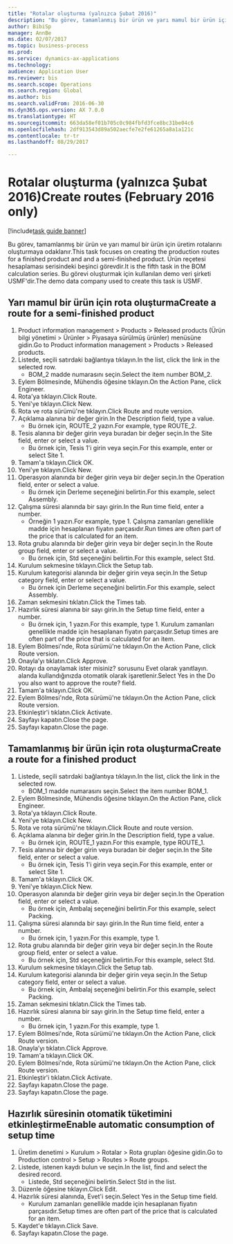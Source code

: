 ```yaml
--- 
title: "Rotalar oluşturma (yalnızca Şubat 2016)"
description: "Bu görev, tamamlanmış bir ürün ve yarı mamul bir ürün için üretim rotalarını oluşturmaya odaklanır."
author: BibiSp
manager: AnnBe
ms.date: 02/07/2017
ms.topic: business-process
ms.prod: 
ms.service: dynamics-ax-applications
ms.technology: 
audience: Application User
ms.reviewer: bis
ms.search.scope: Operations
ms.search.region: Global
ms.author: bis
ms.search.validFrom: 2016-06-30
ms.dyn365.ops.version: AX 7.0.0
ms.translationtype: HT
ms.sourcegitcommit: 663da58ef01b705c0c984fbfd3fce8bc31be04c6
ms.openlocfilehash: 2df913543d89a502aecfe7e2fe61265a8a1a121c
ms.contentlocale: tr-tr
ms.lasthandoff: 08/29/2017

---
```

# <a name="create-routes-february-2016-only"></a><span data-ttu-id="22050-103">Rotalar oluşturma (yalnızca Şubat 2016)</span><span class="sxs-lookup"><span data-stu-id="22050-103">Create routes (February 2016 only)</span></span>

[!include[task guide banner](../../includes/task-guide-banner.md)]

<span data-ttu-id="22050-104">Bu görev, tamamlanmış bir ürün ve yarı mamul bir ürün için üretim rotalarını oluşturmaya odaklanır.</span><span class="sxs-lookup"><span data-stu-id="22050-104">This task focuses on creating the production routes for a finished product and and a semi-finished product.</span></span> <span data-ttu-id="22050-105">Ürün reçetesi hesaplaması serisindeki beşinci görevdir.</span><span class="sxs-lookup"><span data-stu-id="22050-105">It is the fifth task in the BOM calculation series.</span></span> <span data-ttu-id="22050-106">Bu görevi oluşturmak için kullanılan demo veri şirketi USMF'dir.</span><span class="sxs-lookup"><span data-stu-id="22050-106">The demo data company used to create this task is USMF.</span></span>


## <a name="create-a-route-for-a-semi-finished-product"></a><span data-ttu-id="22050-107">Yarı mamul bir ürün için rota oluşturma</span><span class="sxs-lookup"><span data-stu-id="22050-107">Create a route for a semi-finished product</span></span>
1. <span data-ttu-id="22050-108">Product information management > Products > Released products (Ürün bilgi yönetimi > Ürünler > Piyasaya sürülmüş ürünler) menüsüne gidin.</span><span class="sxs-lookup"><span data-stu-id="22050-108">Go to Product information management > Products > Released products.</span></span>
2. <span data-ttu-id="22050-109">Listede, seçili satırdaki bağlantıya tıklayın.</span><span class="sxs-lookup"><span data-stu-id="22050-109">In the list, click the link in the selected row.</span></span>
    * <span data-ttu-id="22050-110">BOM_2 madde numarasını seçin.</span><span class="sxs-lookup"><span data-stu-id="22050-110">Select the item number BOM_2.</span></span>  
3. <span data-ttu-id="22050-111">Eylem Bölmesinde, Mühendis öğesine tıklayın.</span><span class="sxs-lookup"><span data-stu-id="22050-111">On the Action Pane, click Engineer.</span></span>
4. <span data-ttu-id="22050-112">Rota'ya tıklayın.</span><span class="sxs-lookup"><span data-stu-id="22050-112">Click Route.</span></span>
5. <span data-ttu-id="22050-113">Yeni'ye tıklayın.</span><span class="sxs-lookup"><span data-stu-id="22050-113">Click New.</span></span>
6. <span data-ttu-id="22050-114">Rota ve rota sürümü'ne tıklayın.</span><span class="sxs-lookup"><span data-stu-id="22050-114">Click Route and route version.</span></span>
7. <span data-ttu-id="22050-115">Açıklama alanına bir değer girin.</span><span class="sxs-lookup"><span data-stu-id="22050-115">In the Description field, type a value.</span></span>
    * <span data-ttu-id="22050-116">Bu örnek için, ROUTE_2 yazın.</span><span class="sxs-lookup"><span data-stu-id="22050-116">For example, type ROUTE_2.</span></span>  
8. <span data-ttu-id="22050-117">Tesis alanına bir değer girin veya buradan bir değer seçin.</span><span class="sxs-lookup"><span data-stu-id="22050-117">In the Site field, enter or select a value.</span></span>
    * <span data-ttu-id="22050-118">Bu örnek için, Tesis 1'i girin veya seçin.</span><span class="sxs-lookup"><span data-stu-id="22050-118">For this example, enter or select Site 1.</span></span>  
9. <span data-ttu-id="22050-119">Tamam'a tıklayın.</span><span class="sxs-lookup"><span data-stu-id="22050-119">Click OK.</span></span>
10. <span data-ttu-id="22050-120">Yeni'ye tıklayın.</span><span class="sxs-lookup"><span data-stu-id="22050-120">Click New.</span></span>
11. <span data-ttu-id="22050-121">Operasyon alanında bir değer girin veya bir değer seçin.</span><span class="sxs-lookup"><span data-stu-id="22050-121">In the Operation field, enter or select a value.</span></span>
    * <span data-ttu-id="22050-122">Bu örnek için Derleme seçeneğini belirtin.</span><span class="sxs-lookup"><span data-stu-id="22050-122">For this example, select Assembly.</span></span>  
12. <span data-ttu-id="22050-123">Çalışma süresi alanında bir sayı girin.</span><span class="sxs-lookup"><span data-stu-id="22050-123">In the Run time field, enter a number.</span></span>
    * <span data-ttu-id="22050-124">Örneğin 1 yazın.</span><span class="sxs-lookup"><span data-stu-id="22050-124">For example, type 1.</span></span> <span data-ttu-id="22050-125">Çalışma zamanları genellikle madde için hesaplanan fiyatın parçasıdır.</span><span class="sxs-lookup"><span data-stu-id="22050-125">Run times are often part of the price that is calculated for an item.</span></span>  
13. <span data-ttu-id="22050-126">Rota grubu alanında bir değer girin veya bir değer seçin.</span><span class="sxs-lookup"><span data-stu-id="22050-126">In the Route group field, enter or select a value.</span></span>
    * <span data-ttu-id="22050-127">Bu örnek için, Std seçeneğini belirtin.</span><span class="sxs-lookup"><span data-stu-id="22050-127">For this example, select Std.</span></span>  
14. <span data-ttu-id="22050-128">Kurulum sekmesine tıklayın.</span><span class="sxs-lookup"><span data-stu-id="22050-128">Click the Setup tab.</span></span>
15. <span data-ttu-id="22050-129">Kurulum kategorisi alanında bir değer girin veya seçin.</span><span class="sxs-lookup"><span data-stu-id="22050-129">In the Setup category field, enter or select a value.</span></span>
    * <span data-ttu-id="22050-130">Bu örnek için Derleme seçeneğini belirtin.</span><span class="sxs-lookup"><span data-stu-id="22050-130">For this example, select Assembly.</span></span>  
16. <span data-ttu-id="22050-131">Zaman sekmesini tıklatın.</span><span class="sxs-lookup"><span data-stu-id="22050-131">Click the Times tab.</span></span>
17. <span data-ttu-id="22050-132">Hazırlık süresi alanına bir sayı girin.</span><span class="sxs-lookup"><span data-stu-id="22050-132">In the Setup time field, enter a number.</span></span>
    * <span data-ttu-id="22050-133">Bu örnek için, 1 yazın.</span><span class="sxs-lookup"><span data-stu-id="22050-133">For this example, type 1.</span></span> <span data-ttu-id="22050-134">Kurulum zamanları genellikle madde için hesaplanan fiyatın parçasıdır.</span><span class="sxs-lookup"><span data-stu-id="22050-134">Setup times are often part of the price that is calculated for an item.</span></span>  
18. <span data-ttu-id="22050-135">Eylem Bölmesi'nde, Rota sürümü'ne tıklayın.</span><span class="sxs-lookup"><span data-stu-id="22050-135">On the Action Pane, click Route version.</span></span>
19. <span data-ttu-id="22050-136">Onayla’yı tıklatın.</span><span class="sxs-lookup"><span data-stu-id="22050-136">Click Approve.</span></span>
20. <span data-ttu-id="22050-137">Rotayı da onaylamak ister misiniz? sorusunu Evet olarak yanıtlayın. alanda kullandığınızda otomatik olarak işaretlenir.</span><span class="sxs-lookup"><span data-stu-id="22050-137">Select Yes in the Do you also want to approve the route? field.</span></span>
21. <span data-ttu-id="22050-138">Tamam'a tıklayın.</span><span class="sxs-lookup"><span data-stu-id="22050-138">Click OK.</span></span>
22. <span data-ttu-id="22050-139">Eylem Bölmesi'nde, Rota sürümü'ne tıklayın.</span><span class="sxs-lookup"><span data-stu-id="22050-139">On the Action Pane, click Route version.</span></span>
23. <span data-ttu-id="22050-140">Etkinleştir'i tıklatın.</span><span class="sxs-lookup"><span data-stu-id="22050-140">Click Activate.</span></span>
24. <span data-ttu-id="22050-141">Sayfayı kapatın.</span><span class="sxs-lookup"><span data-stu-id="22050-141">Close the page.</span></span>
25. <span data-ttu-id="22050-142">Sayfayı kapatın.</span><span class="sxs-lookup"><span data-stu-id="22050-142">Close the page.</span></span>

## <a name="create-a-route-for-a-finished-product"></a><span data-ttu-id="22050-143">Tamamlanmış bir ürün için rota oluşturma</span><span class="sxs-lookup"><span data-stu-id="22050-143">Create a route for a finished product</span></span>
1. <span data-ttu-id="22050-144">Listede, seçili satırdaki bağlantıya tıklayın.</span><span class="sxs-lookup"><span data-stu-id="22050-144">In the list, click the link in the selected row.</span></span>
    * <span data-ttu-id="22050-145">BOM_1 madde numarasını seçin.</span><span class="sxs-lookup"><span data-stu-id="22050-145">Select the item number BOM_1.</span></span>  
2. <span data-ttu-id="22050-146">Eylem Bölmesinde, Mühendis öğesine tıklayın.</span><span class="sxs-lookup"><span data-stu-id="22050-146">On the Action Pane, click Engineer.</span></span>
3. <span data-ttu-id="22050-147">Rota'ya tıklayın.</span><span class="sxs-lookup"><span data-stu-id="22050-147">Click Route.</span></span>
4. <span data-ttu-id="22050-148">Yeni'ye tıklayın.</span><span class="sxs-lookup"><span data-stu-id="22050-148">Click New.</span></span>
5. <span data-ttu-id="22050-149">Rota ve rota sürümü'ne tıklayın.</span><span class="sxs-lookup"><span data-stu-id="22050-149">Click Route and route version.</span></span>
6. <span data-ttu-id="22050-150">Açıklama alanına bir değer girin.</span><span class="sxs-lookup"><span data-stu-id="22050-150">In the Description field, type a value.</span></span>
    * <span data-ttu-id="22050-151">Bu örnek için, ROUTE_1 yazın.</span><span class="sxs-lookup"><span data-stu-id="22050-151">For this example, type ROUTE_1.</span></span>  
7. <span data-ttu-id="22050-152">Tesis alanına bir değer girin veya buradan bir değer seçin.</span><span class="sxs-lookup"><span data-stu-id="22050-152">In the Site field, enter or select a value.</span></span>
    * <span data-ttu-id="22050-153">Bu örnek için, Tesis 1'i girin veya seçin.</span><span class="sxs-lookup"><span data-stu-id="22050-153">For this example, enter or select Site 1.</span></span>  
8. <span data-ttu-id="22050-154">Tamam'a tıklayın.</span><span class="sxs-lookup"><span data-stu-id="22050-154">Click OK.</span></span>
9. <span data-ttu-id="22050-155">Yeni'ye tıklayın.</span><span class="sxs-lookup"><span data-stu-id="22050-155">Click New.</span></span>
10. <span data-ttu-id="22050-156">Operasyon alanında bir değer girin veya bir değer seçin.</span><span class="sxs-lookup"><span data-stu-id="22050-156">In the Operation field, enter or select a value.</span></span>
    * <span data-ttu-id="22050-157">Bu örnek için, Ambalaj seçeneğini belirtin.</span><span class="sxs-lookup"><span data-stu-id="22050-157">For this example, select Packing.</span></span>  
11. <span data-ttu-id="22050-158">Çalışma süresi alanında bir sayı girin.</span><span class="sxs-lookup"><span data-stu-id="22050-158">In the Run time field, enter a number.</span></span>
    * <span data-ttu-id="22050-159">Bu örnek için, 1 yazın.</span><span class="sxs-lookup"><span data-stu-id="22050-159">For this example, type 1.</span></span>  
12. <span data-ttu-id="22050-160">Rota grubu alanında bir değer girin veya bir değer seçin.</span><span class="sxs-lookup"><span data-stu-id="22050-160">In the Route group field, enter or select a value.</span></span>
    * <span data-ttu-id="22050-161">Bu örnek için, Std seçeneğini belirtin.</span><span class="sxs-lookup"><span data-stu-id="22050-161">For this example, select Std.</span></span>  
13. <span data-ttu-id="22050-162">Kurulum sekmesine tıklayın.</span><span class="sxs-lookup"><span data-stu-id="22050-162">Click the Setup tab.</span></span>
14. <span data-ttu-id="22050-163">Kurulum kategorisi alanında bir değer girin veya seçin.</span><span class="sxs-lookup"><span data-stu-id="22050-163">In the Setup category field, enter or select a value.</span></span>
    * <span data-ttu-id="22050-164">Bu örnek için, Ambalaj seçeneğini belirtin.</span><span class="sxs-lookup"><span data-stu-id="22050-164">For this example, select Packing.</span></span>  
15. <span data-ttu-id="22050-165">Zaman sekmesini tıklatın.</span><span class="sxs-lookup"><span data-stu-id="22050-165">Click the Times tab.</span></span>
16. <span data-ttu-id="22050-166">Hazırlık süresi alanına bir sayı girin.</span><span class="sxs-lookup"><span data-stu-id="22050-166">In the Setup time field, enter a number.</span></span>
    * <span data-ttu-id="22050-167">Bu örnek için, 1 yazın.</span><span class="sxs-lookup"><span data-stu-id="22050-167">For this example, type 1.</span></span>  
17. <span data-ttu-id="22050-168">Eylem Bölmesi'nde, Rota sürümü'ne tıklayın.</span><span class="sxs-lookup"><span data-stu-id="22050-168">On the Action Pane, click Route version.</span></span>
18. <span data-ttu-id="22050-169">Onayla’yı tıklatın.</span><span class="sxs-lookup"><span data-stu-id="22050-169">Click Approve.</span></span>
19. <span data-ttu-id="22050-170">Tamam'a tıklayın.</span><span class="sxs-lookup"><span data-stu-id="22050-170">Click OK.</span></span>
20. <span data-ttu-id="22050-171">Eylem Bölmesi'nde, Rota sürümü'ne tıklayın.</span><span class="sxs-lookup"><span data-stu-id="22050-171">On the Action Pane, click Route version.</span></span>
21. <span data-ttu-id="22050-172">Etkinleştir'i tıklatın.</span><span class="sxs-lookup"><span data-stu-id="22050-172">Click Activate.</span></span>
22. <span data-ttu-id="22050-173">Sayfayı kapatın.</span><span class="sxs-lookup"><span data-stu-id="22050-173">Close the page.</span></span>
23. <span data-ttu-id="22050-174">Sayfayı kapatın.</span><span class="sxs-lookup"><span data-stu-id="22050-174">Close the page.</span></span>

## <a name="enable-automatic-consumption-of-setup-time"></a><span data-ttu-id="22050-175">Hazırlık süresinin otomatik tüketimini etkinleştirme</span><span class="sxs-lookup"><span data-stu-id="22050-175">Enable automatic consumption of setup time</span></span>
1. <span data-ttu-id="22050-176">Üretim denetimi > Kurulum > Rotalar > Rota grupları öğesine gidin.</span><span class="sxs-lookup"><span data-stu-id="22050-176">Go to Production control > Setup > Routes > Route groups.</span></span>
2. <span data-ttu-id="22050-177">Listede, istenen kaydı bulun ve seçin.</span><span class="sxs-lookup"><span data-stu-id="22050-177">In the list, find and select the desired record.</span></span>
    * <span data-ttu-id="22050-178">Listede, Std seçeneğini belirtin.</span><span class="sxs-lookup"><span data-stu-id="22050-178">Select Std in the list.</span></span>  
3. <span data-ttu-id="22050-179">Düzenle öğesine tıklayın.</span><span class="sxs-lookup"><span data-stu-id="22050-179">Click Edit.</span></span>
4. <span data-ttu-id="22050-180">Hazırlık süresi alanında, Evet'i seçin.</span><span class="sxs-lookup"><span data-stu-id="22050-180">Select Yes in the Setup time field.</span></span>
    * <span data-ttu-id="22050-181">Kurulum zamanları genellikle madde için hesaplanan fiyatın parçasıdır.</span><span class="sxs-lookup"><span data-stu-id="22050-181">Setup times are often part of the price that is calculated for an item.</span></span>  
5. <span data-ttu-id="22050-182">Kaydet'e tıklayın.</span><span class="sxs-lookup"><span data-stu-id="22050-182">Click Save.</span></span>
6. <span data-ttu-id="22050-183">Sayfayı kapatın.</span><span class="sxs-lookup"><span data-stu-id="22050-183">Close the page.</span></span>


